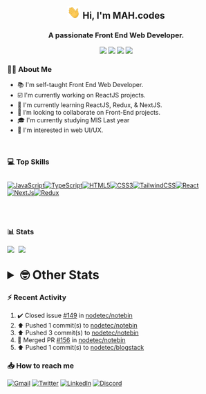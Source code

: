 <h2 align="center"><img src="./Hi.gif" width="30px" height="30px"> Hi, I'm MAH.codes</h2>

<h3 align="center">A passionate Front End Web Developer.</h3>

<div align="center">
  <a href="https://www.linux.org"><img src="https://img.shields.io/badge/OS-Linux-e06c75?style=for-the-badge&logoColor=7287fd&logo=linux&color=7287fd&labelColor=1E1E2E" /></a>
	<a href="https://archlinux.org"><img src="https://img.shields.io/badge/DISTRO-Arch-56b6c2?style=for-the-badge&logo=arch-linux&logoColor=7287fd&color=7287fd&labelColor=1E1E2E" /></a>
	<a href="https://dwm.suckless.org"><img src="https://img.shields.io/badge/WM-DWM-005577?style=for-the-badge&logo=dwm&color=7287fd&logoColor=7287fd&labelColor=1E1E2E" /></a>
	<a href="https://neovim.io"><img src="https://img.shields.io/badge/IDE-Neovim-98c379?style=for-the-badge&logo=neovim&color=7287fd&logoColor=7287fd&labelColor=1E1E2E" /></a>
</div>

### :man_technologist: About Me

- :books: I'm self-taught Front End Web Developer.
- :ballot_box_with_check: I'm currently working on ReactJS projects.
- :dart: I'm currently learning ReactJS, Redux, & NextJS.
- :eyes: I’m looking to collaborate on Front-End projects.
- :mortar_board: I'm currently studying MIS Last year
- :art: I'm interested in web UI/UX.

<br>

### :computer: Top Skills

<div style="display:flex;">

<a href="https://developer.mozilla.org/en-US/docs/Web/JavaScript" target="_blank" rel="noreferrer"><img
    src="https://raw.githubusercontent.com/danielcranney/readme-generator/main/public/icons/skills/javascript-colored.svg"
    width="36" height="36" alt="JavaScript" /></a><a href="https://www.typescriptlang.org/" target="_blank"
  rel="noreferrer"><img
    src="https://raw.githubusercontent.com/danielcranney/readme-generator/main/public/icons/skills/typescript-colored.svg"
    width="36" height="36" alt="TypeScript" /></a><a href="https://developer.mozilla.org/en-US/docs/Glossary/HTML5"
  target="_blank" rel="noreferrer"><img
    src="https://raw.githubusercontent.com/danielcranney/readme-generator/main/public/icons/skills/html5-colored.svg"
    width="36" height="36" alt="HTML5" /></a><a href="https://www.w3.org/TR/CSS/#css" target="_blank"
  rel="noreferrer"><img
    src="https://raw.githubusercontent.com/danielcranney/readme-generator/main/public/icons/skills/css3-colored.svg"
    width="36" height="36" alt="CSS3" /></a><a href="https://tailwindcss.com/" target="_blank" rel="noreferrer"><img
    src="https://raw.githubusercontent.com/danielcranney/readme-generator/main/public/icons/skills/tailwindcss-colored.svg"
    width="36" height="36" alt="TailwindCSS" /></a><a href="https://reactjs.org/" target="_blank" rel="noreferrer"><img
    src="https://raw.githubusercontent.com/danielcranney/readme-generator/main/public/icons/skills/react-colored.svg"
    width="36" height="36" alt="React" /></a><a href="https://nextjs.org/docs" target="_blank" rel="noreferrer"><img
    src="https://raw.githubusercontent.com/danielcranney/readme-generator/main/public/icons/skills/nextjs-colored.svg"
    width="36" height="36" alt="NextJs" /></a><a href="https://redux.js.org/" target="_blank" rel="noreferrer"><img
    src="https://raw.githubusercontent.com/danielcranney/readme-generator/main/public/icons/skills/redux-colored.svg"
    width="36" height="36" alt="Redux" /></a>

</div>

<br>
<br>

### :bar_chart: Stats

<img src="https://github-readme-stats.vercel.app/api?username=MAHcodes&show_icons=true&locale=en" width="49%" /><span style="display:inline-block;width:2%"></span><img src="https://github-readme-streak-stats.herokuapp.com/?user=MAHcodes&" width="49%" />

<br>

<details>
<summary style="font-size: 1.75rem; font-weight: bold;"><strong style="font-size: 1.75rem; font-weight: bold;"> 🤓 Other Stats </strong></summary>

<a href="https://www.github.com/mahcodes"><img src="https://komarev.com/ghpvc/?username=MAHcodes&style=for-the-badge" alt="MAHcodes github profile views" /></a>
<a href="https://wakatime.com/@44eeab2c-51f5-4574-a918-82e5b17d9c49"><img src="https://wakatime.com/badge/user/44eeab2c-51f5-4574-a918-82e5b17d9c49.svg?style=for-the-badge" alt="Total time coded since Jun 29 2022" /></a>

<!--START_SECTION:waka-->
![Lines of code](https://img.shields.io/badge/From%20Hello%20World%20I%27ve%20Written-255%20Thousand%20lines%20of%20code-blue)

**🐱 My GitHub Data** 

> 🏆 246 Contributions in the Year 2023
 > 
> 📦 341.3 kB Used in GitHub's Storage 
 > 
> 💼 Opted to Hire
 > 
> 📜 27 Public Repositories 
 > 
> 🔑 8 Private Repositories  
 > 
**I'm a Night 🦉** 

```text
🌞 Morning    158 commits    ███░░░░░░░░░░░░░░░░░░░░░░   14.34% 
🌆 Daytime    271 commits    ██████░░░░░░░░░░░░░░░░░░░   24.59% 
🌃 Evening    434 commits    █████████░░░░░░░░░░░░░░░░   39.38% 
🌙 Night      239 commits    █████░░░░░░░░░░░░░░░░░░░░   21.69%

```
📅 **I'm Most Productive on Monday** 

```text
Monday       205 commits    ████░░░░░░░░░░░░░░░░░░░░░   18.6% 
Tuesday      162 commits    ███░░░░░░░░░░░░░░░░░░░░░░   14.7% 
Wednesday    134 commits    ███░░░░░░░░░░░░░░░░░░░░░░   12.16% 
Thursday     140 commits    ███░░░░░░░░░░░░░░░░░░░░░░   12.7% 
Friday       124 commits    ██░░░░░░░░░░░░░░░░░░░░░░░   11.25% 
Saturday     170 commits    ███░░░░░░░░░░░░░░░░░░░░░░   15.43% 
Sunday       167 commits    ███░░░░░░░░░░░░░░░░░░░░░░   15.15%

```


📊 **This Week I Spent My Time On** 

```text
⌚︎ Time Zone: Asia/Beirut

💬 Programming Languages: 
TypeScript               23 hrs 37 mins      ███████████████████░░░░░░   75.99% 
Lua                      2 hrs 45 mins       ██░░░░░░░░░░░░░░░░░░░░░░░   8.87% 
YAML                     49 mins             ░░░░░░░░░░░░░░░░░░░░░░░░░   2.67% 
Bash                     42 mins             ░░░░░░░░░░░░░░░░░░░░░░░░░   2.26% 
JavaScript               41 mins             ░░░░░░░░░░░░░░░░░░░░░░░░░   2.24%

🔥 Editors: 
Neovim                   31 hrs 5 mins       █████████████████████████   100.0%

🐱‍💻 Projects: 
NoteBin                  25 hrs 30 mins      ████████████████████░░░░░   82.08% 
dotfiles                 4 hrs 15 mins       ███░░░░░░░░░░░░░░░░░░░░░░   13.72% 
dwm                      16 mins             ░░░░░░░░░░░░░░░░░░░░░░░░░   0.87% 
canadiansouq.com         15 mins             ░░░░░░░░░░░░░░░░░░░░░░░░░   0.81% 
vimwiki                  14 mins             ░░░░░░░░░░░░░░░░░░░░░░░░░   0.8%

💻 Operating System: 
Linux                    31 hrs 5 mins       █████████████████████████   100.0%

```

**I Mostly Code in JavaScript** 

```text
JavaScript               14 repos            █████████████░░░░░░░░░░░░   51.85% 
Python                   3 repos             ██░░░░░░░░░░░░░░░░░░░░░░░   11.11% 
HTML                     2 repos             █░░░░░░░░░░░░░░░░░░░░░░░░   7.41% 
PHP                      2 repos             █░░░░░░░░░░░░░░░░░░░░░░░░   7.41% 
TypeScript               2 repos             █░░░░░░░░░░░░░░░░░░░░░░░░   7.41%

```



 Last Updated on 26/01/2023 18:44:25 UTC
<!--END_SECTION:waka-->

</details>

### :zap: Recent Activity

<!--RECENT_ACTIVITY:start-->
1. ✔️ Closed issue [#149](https://github.com/nodetec/notebin/issues/149) in [nodetec/notebin](https://github.com/nodetec/notebin)<br>
2. ⬆️ Pushed 1 commit(s) to [nodetec/notebin](https://github.com/nodetec/notebin)<br>
3. ⬆️ Pushed 3 commit(s) to [nodetec/notebin](https://github.com/nodetec/notebin)<br>
4. 🎉 Merged PR [#156](https://github.com/nodetec/notebin/pull/156) in [nodetec/notebin](https://github.com/nodetec/notebin)<br>
5. ⬆️ Pushed 1 commit(s) to [nodetec/blogstack](https://github.com/nodetec/blogstack)<br>
<!--RECENT_ACTIVITY:end-->

### :inbox_tray: How to reach me

[![Gmail](https://img.shields.io/badge/Gmail-D14836?style=for-the-badge&logo=gmail&logoColor=white)](mailto:mahdotcodes@gmail.com)
[![Twitter](https://img.shields.io/badge/Twitter-1DA1F2?style=for-the-badge&logo=twitter&logoColor=white)](https://twitter.com/MAHcodes)
[![LinkedIn](https://img.shields.io/badge/LinkedIn-0077B5?style=for-the-badge&logo=linkedin&logoColor=white)](https://www.linkedin.com/in/mah-codes-66b0671b7/)
[![Discord](https://img.shields.io/badge/Discord-7289DA?style=for-the-badge&logo=discord&logoColor=white)](https://discord.com/users/404595695195258880)
